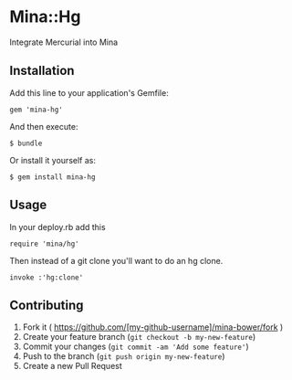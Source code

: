 # Mina::Hg

Integrate Mercurial into Mina

## Installation

Add this line to your application's Gemfile:

    gem 'mina-hg'

And then execute:

    $ bundle

Or install it yourself as:

    $ gem install mina-hg

## Usage

In your deploy.rb add this

```
require 'mina/hg'
```

Then instead of a git clone you'll want to do an hg clone.

```
invoke :'hg:clone'
```

## Contributing

1. Fork it ( https://github.com/[my-github-username]/mina-bower/fork )
2. Create your feature branch (`git checkout -b my-new-feature`)
3. Commit your changes (`git commit -am 'Add some feature'`)
4. Push to the branch (`git push origin my-new-feature`)
5. Create a new Pull Request
